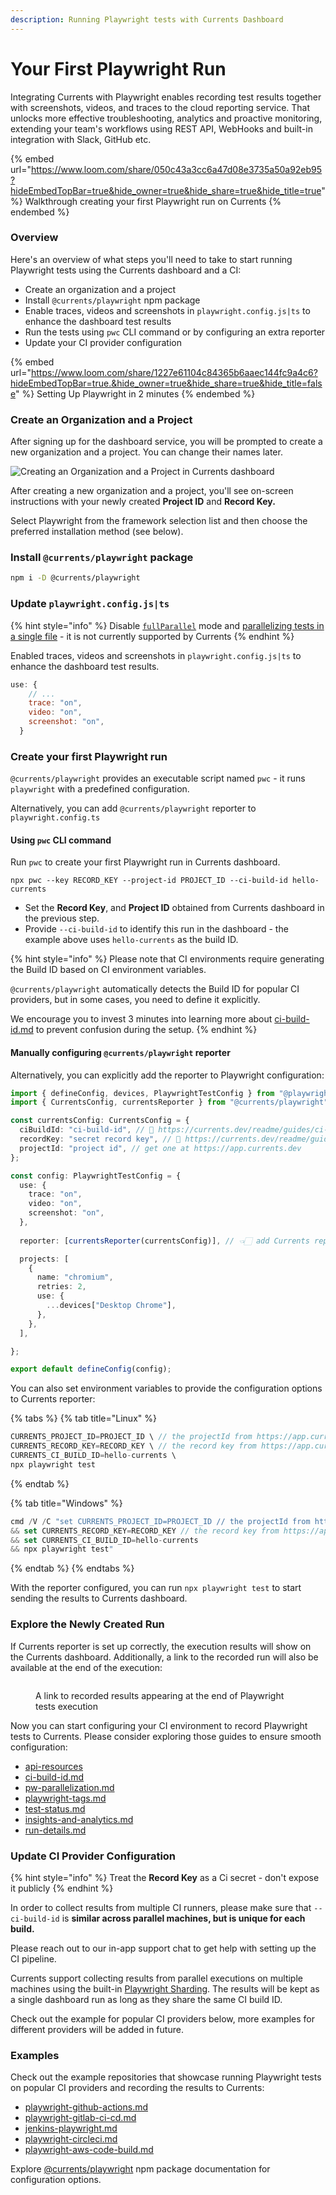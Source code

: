 ```yaml
---
description: Running Playwright tests with Currents Dashboard
---
```


# Your First Playwright Run

Integrating Currents with Playwright enables recording test results together with screenshots, videos, and traces to the cloud reporting service. That unlocks more effective troubleshooting, analytics and proactive monitoring, extending your team's workflows using REST API, WebHooks and built-in integration with Slack, GitHub etc.&#x20;

{% embed url="https://www.loom.com/share/050c43a3cc6a47d08e3735a50a92eb95?hideEmbedTopBar=true&hide_owner=true&hide_share=true&hide_title=true" %}
Walkthrough creating your first Playwright run on Currents
{% endembed %}

### **Overview**

Here's an overview of what steps you'll need to take to start running Playwright tests using the Currents dashboard and a CI:

* Create an organization and a project
* Install `@currents/playwright` npm package
* Enable traces, videos and screenshots in `playwright.config.js|ts` to enhance the dashboard test results
* Run the tests using `pwc` CLI command or by configuring an extra reporter
* Update your CI provider configuration

{% embed url="https://www.loom.com/share/1227e61104c84365b6aaec144fc9a4c6?hideEmbedTopBar=true.&hide_owner=true&hide_share=true&hide_title=false" %}
Setting Up Playwright in 2 minutes
{% endembed %}

### Create an Organization and a Project

After signing up for the dashboard service, you will be prompted to create a new organization and a project. You can change their names later.

![Creating an Organization and a Project in Currents dashboard](../.gitbook/assets/currents-create-org.gif)

After creating a new organization and a project, you'll see on-screen instructions with your newly created **Project ID** and **Record Key.**&#x20;

Select Playwright from the framework selection list and then choose the preferred installation method (see below).

### Install `@currents/playwright` package

```bash
npm i -D @currents/playwright
```

### Update `playwright.config.js|ts`

{% hint style="info" %}
Disable [`fullParallel`](https://playwright.dev/docs/api/class-testconfig#test-config-fully-parallel) mode and [parallelizing tests in a single file](https://playwright.dev/docs/test-parallel#parallelize-tests-in-a-single-file) - it is not currently supported by Currents
{% endhint %}

Enabled traces, videos and screenshots in `playwright.config.js|ts` to enhance the dashboard test results.

```javascript
use: {
    // ...
    trace: "on",
    video: "on",
    screenshot: "on",
  }
```

### Create your first Playwright run&#x20;

`@currents/playwright` provides an executable script named `pwc` - it runs `playwright` with a predefined configuration.&#x20;

Alternatively, you can add `@currents/playwright` reporter to `playwright.config.ts`

#### Using `pwc` CLI command

Run `pwc` to create your first Playwright run in Currents dashboard.&#x20;

```
npx pwc --key RECORD_KEY --project-id PROJECT_ID --ci-build-id hello-currents
```

* Set the **Record Key**, and **Project ID** obtained from Currents dashboard in the previous step.&#x20;
* Provide `--ci-build-id` to identify this run in the dashboard - the example above uses `hello-currents` as the build ID.

{% hint style="info" %}
Please note that CI environments require generating the Build ID based on CI environment variables.&#x20;

`@currents/playwright` automatically detects the Build ID for popular CI providers, but in some cases, you need to define it explicitly.&#x20;

We encourage you to invest 3 minutes into learning more about [ci-build-id.md](../guides/ci-build-id.md "mention") to prevent confusion during the setup.&#x20;
{% endhint %}

#### Manually configuring `@currents/playwright` reporter

Alternatively, you can explicitly add the reporter to Playwright configuration:

```typescript
import { defineConfig, devices, PlaywrightTestConfig } from "@playwright/test";
import { CurrentsConfig, currentsReporter } from "@currents/playwright";

const currentsConfig: CurrentsConfig = {
  ciBuildId: "ci-build-id", // 📖 https://currents.dev/readme/guides/ci-build-id
  recordKey: "secret record key", // 📖 https://currents.dev/readme/guides/record-key
  projectId: "project id", // get one at https://app.currents.dev
};

const config: PlaywrightTestConfig = {
  use: {
    trace: "on",
    video: "on",
    screenshot: "on",
  },
  
  reporter: [currentsReporter(currentsConfig)], // 👈🏻 add Currents reporter

  projects: [
    {
      name: "chromium",
      retries: 2,
      use: {
        ...devices["Desktop Chrome"],
      },
    },
  ],

};

export default defineConfig(config);


```

You can also set environment variables to provide the configuration options to Currents reporter:

{% tabs %}
{% tab title="Linux" %}
```javascript
CURRENTS_PROJECT_ID=PROJECT_ID \ // the projectId from https://app.currents.dev
CURRENTS_RECORD_KEY=RECORD_KEY \ // the record key from https://app.currents.dev
CURRENTS_CI_BUILD_ID=hello-currents \
npx playwright test
```
{% endtab %}

{% tab title="Windows" %}
```typescript
cmd /V /C "set CURRENTS_PROJECT_ID=PROJECT_ID // the projectId from https://app.currents.dev
&& set CURRENTS_RECORD_KEY=RECORD_KEY // the record key from https://app.currents.dev
&& set CURRENTS_CI_BUILD_ID=hello-currents 
&& npx playwright test"
```
{% endtab %}
{% endtabs %}

With the reporter configured, you can run `npx playwright test` to start sending the results to Currents dashboard.

### Explore the Newly Created Run

If Currents reporter is set up correctly, the execution results will show on the Currents dashboard. Additionally, a link to the recorded run will also be available at the end of the execution:

<figure><img src="../.gitbook/assets/currents-2023-04-16-19.36.20@2x.png" alt=""><figcaption><p>A link to recorded results appearing at the end of Playwright tests execution</p></figcaption></figure>

Now you can start configuring your CI environment to record Playwright tests to Currents. Please consider exploring those guides to ensure smooth configuration:

* [api-resources](../api/api-resources/ "mention")
* [ci-build-id.md](../guides/ci-build-id.md "mention")
* [pw-parallelization.md](../guides/pw-parallelization.md "mention")
* [playwright-tags.md](../guides/playwright-tags.md "mention")
* [test-status.md](../tests/test-status.md "mention")
* [insights-and-analytics.md](../insights/insights-and-analytics.md "mention")
* [run-details.md](../runs/run-details.md "mention")

### Update CI Provider Configuration

{% hint style="info" %}
Treat the **Record Key** as a Ci secret - don't expose it publicly&#x20;
{% endhint %}

In order to collect results from multiple CI runners, please make sure that  `--ci-build-id` is **similar across parallel machines, but is unique for each build.**

Please reach out to our in-app support chat to get help with setting up the CI pipeline.

Currents support collecting results from parallel executions on multiple machines using the built-in [Playwright Sharding](https://playwright.dev/docs/test-parallel#shard-tests-between-multiple-machines). The results will be kept as a single dashboard run as long as they share the same CI build ID.

Check out the example for popular CI providers below, more examples for different providers will be added in future.

### Examples

Check out the example repositories that showcase running Playwright tests on popular CI providers and recording the results to Currents:

* [playwright-github-actions.md](../ci-setup/github-actions/playwright-github-actions.md "mention")
* [playwright-gitlab-ci-cd.md](../ci-setup/gitlab/playwright-gitlab-ci-cd.md "mention")
* [jenkins-playwright.md](../ci-setup/jenkins-playwright.md "mention")
* [playwright-circleci.md](../ci-setup/circleci/playwright-circleci.md "mention")
* [playwright-aws-code-build.md](../ci-setup/aws-code-build/playwright-aws-code-build.md "mention")

Explore [@currents/playwright](../integration-with-playwright/currents-playwright.md) npm package documentation for configuration options.
